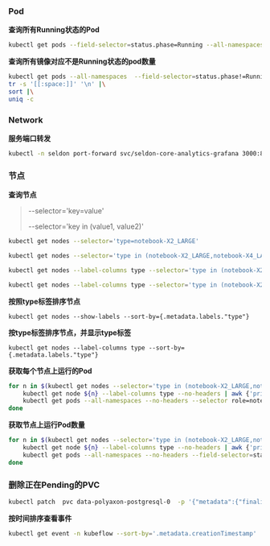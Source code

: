 ### Pod

**查询所有Running状态的Pod**

```bash
kubectl get pods --field-selector=status.phase=Running --all-namespaces
```

**查询所有镜像对应不是Running状态的pod数量**

```bash
kubectl get pods --all-namespaces  --field-selector=status.phase!=Running -o jsonpath="{..image}" |\
tr -s '[[:space:]]' '\n' |\
sort |\
uniq -c
```

### Network

**服务端口转发**

```bash
kubectl -n seldon port-forward svc/seldon-core-analytics-grafana 3000:80 &
```

### 节点

**查询节点**

> --selector='key=value'
>
> --selector='key in (value1, value2)'

```bash
kubectl get nodes --selector='type=notebook-X2_LARGE'

kubectl get nodes --selector='type in (notebook-X2_LARGE,notebook-X4_LARGE,notebook-X8_LARGE)'

kubectl get nodes --label-columns type --selector='type in (notebook-X2_LARGE,notebook-X4_LARGE,notebook-X8_LARGE)'

kubectl get nodes --label-columns type --selector='type in (notebook-X2_LARGE,notebook-X4_LARGE,notebook-X8_LARGE)' --sort-by={.metadata.labels."type"}
```

**按照type标签排序节点**

```
kubectl get nodes --show-labels --sort-by={.metadata.labels."type"}
```

**按type标签排序节点，并显示type标签**

```
kubectl get nodes --label-columns type --sort-by={.metadata.labels."type"}
```

**获取每个节点上运行的Pod**

```bash
for n in $(kubectl get nodes --selector='type in (notebook-X2_LARGE,notebook-X4_LARGE,notebook-X8_LARGE)' --no-headers --sort-by={.metadata.labels."type"} | cut -d " " -f1); do
    kubectl get node ${n} --label-columns type --no-headers | awk {'print $1" " $6'}
    kubectl get pods --all-namespaces --no-headers --selector role=notebook --field-selector spec.nodeName=${n}
done
```

**获取节点上运行Pod数量**

```bash
for n in $(kubectl get nodes --selector='type in (notebook-X2_LARGE,notebook-X4_LARGE,notebook-X8_LARGE)' --no-headers --sort-by={.metadata.labels."type"} | cut -d " " -f1); do
    kubectl get node ${n} --label-columns type --no-headers | awk {'print $1" " $6'}
    kubectl get pods --all-namespaces --no-headers --field-selector=status.phase=Running --selector role=notebook --field-selector spec.nodeName=${n} | wc -l
done
```

### 删除正在Pending的PVC

```bash
kubectl patch  pvc data-polyaxon-postgresql-0  -p '{"metadata":{"finalizers":null}}' -n polyaxon
```

**按时间排序查看事件**

```bash
kubectl get event -n kubeflow --sort-by='.metadata.creationTimestamp' 
```
